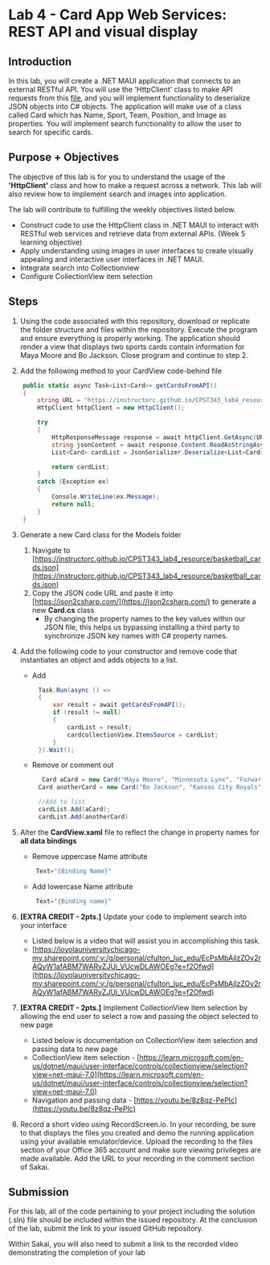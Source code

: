 # Lab 4 -  Card App Web Services: REST API and visual display 

## Introduction
In this lab, you will create a .NET MAUI application that connects to an external RESTful API. You will use the 'HttpClient' class to make API requests from this [file](https://instructorc.github.io/CPST343_lab4_resource/basketball_cards.json), and you will implement functionality to deserialize JSON objects into C# objects. The application will make use of a class called Card which has Name, Sport, Team, Position, and Image as properties. You will implement search functionality to allow the user to search for specific cards.

## Purpose + Objectives
The objective of this lab is for you to understand the usage of the **'HttpClient'** class and how to make a request across a network.  This lab will also review how to implement search and images into application.

The lab will contribute to fulfilling the weekly objectives listed below.
- Construct code to use the HttpClient class in .NET MAUI to interact with RESTful web services and retrieve data from external APIs. (Week 5 learning objective)
- Apply understanding using images in user interfaces to create visually appealing and interactive user interfaces in .NET MAUI.
- Integrate search into Collectionview
- Configure CollectionView item selection


## Steps
1. Using the code associated with this repository, download or replicate the folder structure and files within the repository. Execute the program and ensure everything is properly working.  The application should render a view that displays two sports cards contain information for Maya Moore and Bo Jackson.  Close program and continue to step 2.

2. Add the following method to your CardView code-behind file
```csharp
    public static async Task<List<Card>> getCardsFromAPI()
    {
        string URL = "https://instructorc.github.io/CPST343_lab4_resource/basketball_cards.json";
        HttpClient httpClient = new HttpClient();

        try
        {
            HttpResponseMessage response = await httpClient.GetAsync(URL); //Sends a GET Request 
            string jsonContent = await response.Content.ReadAsStringAsync();
            List<Card> cardList = JsonSerializer.Deserialize<List<Card>>(jsonContent);

            return cardList;
        }
        catch (Exception ex)
        {
            Console.WriteLine(ex.Message);
            return null;
        }
    }
```
3. Generate a new Card class for the Models folder
   1. Navigate to [https://instructorc.github.io/CPST343_lab4_resource/basketball_cards.json](https://instructorc.github.io/CPST343_lab4_resource/basketball_cards.json)
   2. Copy the JSON code URL and paste it into [https://json2csharp.com/](https://json2csharp.com/) to generate a new **Card.cs** class
      - By changing the property names to the key values within our JSON file, this helps us bypassing installing a third party to synchronize JSON key names with C# property names.
4. Add the following code to your constructor and remove code that instantiates an object and adds objects to a list.
   - Add
   ```csharp
        Task.Run(async () =>
        {
            var result = await getCardsFromAPI();
            if (result != null)
            {
                cardList = result;
                cardcollectionView.ItemsSource = cardList;
            }
        }).Wait();
   ```
   - Remove or comment out
   ```csharp
         Card aCard = new Card("Maya Moore", "Minnesota Lynx", "Forward", "https://instructorc.github.io/site/slides/csharp/images/maui/maya_moore.jpg");
        Card anotherCard = new Card("Bo Jackson", "Kansas City Royals", "OutFielder", "https://instructorc.github.io/site/slides/csharp/images/maui/bo_jackson.jpg");

        //Add to list
        cardList.Add(aCard);
        cardList.Add(anotherCard)
   ```

5. Alter the **CardView.xaml** file to reflect the change in property names for **all data bindings** 
   - Remove uppercase Name attribute
     ```csharp
      Text="{Binding Name}"
      ```
   - Add lowercase Name attribute
     ```csharp
      Text="{Binding name}"    
     ```     
6. **[EXTRA CREDIT - 2pts.]** Update your code to implement search into your interface
   - Listed below is a video that will assist you in accomplishing this task.
   - [https://loyolauniversitychicago-my.sharepoint.com/:v:/g/personal/cfulton_luc_edu/EcPsMbAilzZOv2rAQyW1afABM7WARyZJUj_VUcwDLAWOEg?e=f2Ofwd](https://loyolauniversitychicago-my.sharepoint.com/:v:/g/personal/cfulton_luc_edu/EcPsMbAilzZOv2rAQyW1afABM7WARyZJUj_VUcwDLAWOEg?e=f2Ofwd)

7. **[EXTRA CREDIT - 2pts.]** Implement CollectionView item selection by allowing the end user to select a row and passing the object selected to new page
   - Listed below is documentation on CollectionView item selection and passing data to new page
   - CollectionView item selection - [https://learn.microsoft.com/en-us/dotnet/maui/user-interface/controls/collectionview/selection?view=net-maui-7.0](https://learn.microsoft.com/en-us/dotnet/maui/user-interface/controls/collectionview/selection?view=net-maui-7.0)
   - Navigation and passing data - [https://youtu.be/8z8qz-PePlc](https://youtu.be/8z8qz-PePlc)
8.  Record a short video using RecordScreen.io. In your recording, be sure to that displays the files you created and demo the running application using your available emulator/device. Upload the recording to the files section of your Office 365 account and make sure viewing privileges are made available. Add the URL to your recording in the comment section of Sakai.

## Submission

For this lab, all of the code pertaining to your project including the solution (.sln) file should be included within the issued repository. At the conclusion of the lab, submit the link to your issued GitHub repository.

Within Sakai, you will also need to submit a link to the recorded video demonstrating the completion of your lab

